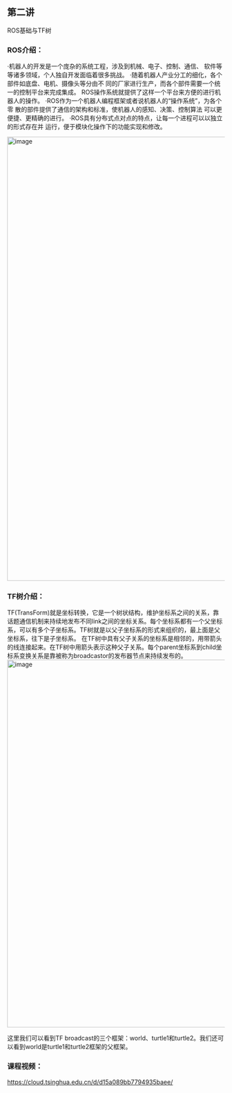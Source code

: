## 第二讲
ROS基础与TF树



### ROS介绍：
·机器人的开发是一个庞杂的系统工程，涉及到机械、电子、控制、通信、 软件等等诸多领域，个人独自开发面临着很多挑战。
·随着机器人产业分工的细化，各个部件如底盘、电机、摄像头等分由不 同的厂家进行生产，而各个部件需要一个统一的控制平台来完成集成。 ROS操作系统就提供了这样一个平台来方便的进行机器人的操作。
·ROS作为一个机器人编程框架或者说机器人的“操作系统”，为各个零 散的部件提供了通信的架构和标准，使机器人的感知、决策、控制算法 可以更便捷、更精确的进行。
·ROS具有分布式点对点的特点，让每一个进程可以以独立的形式存在并 运行，便于模块化操作下的功能实现和修改。

<img width="1029" alt="image" src="https://user-images.githubusercontent.com/74605431/140701238-1236a152-bdd3-4ba6-a3d9-9becfa8e2612.png">



### TF树介绍：
TF(TransForm)就是坐标转换，它是一个树状结构，维护坐标系之间的关系，靠话题通信机制来持续地发布不同link之间的坐标关系。每个坐标系都有一个父坐标系，可以有多个子坐标系。TF树就是以父子坐标系的形式来组织的，最上面是父坐标系，往下是子坐标系。
在TF树中具有父子关系的坐标系是相邻的，用带箭头的线连接起来。在TF树中用箭头表示这种父子关系。每个parent坐标系到child坐标系变换关系是靠被称为broadcastor的发布器节点来持续发布的。
<img width="852" alt="image" src="https://user-images.githubusercontent.com/74605431/140709281-e1173929-5c8d-4ff4-8a98-51c414197353.png">

这里我们可以看到TF broadcast的三个框架：world、turtle1和turtle2。我们还可以看到world是turtle1和turtle2框架的父框架。



### 课程视频：
https://cloud.tsinghua.edu.cn/d/d15a089bb7794935baee/
